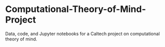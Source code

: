 # Computational-Theory-of-Mind-Project
Data, code, and Jupyter notebooks for a Caltech project on computational theory of mind.
